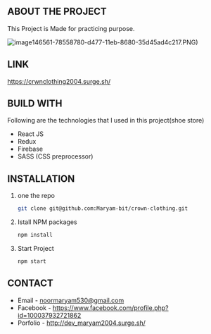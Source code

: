 
<!-- ABOUT THE PROJECT -->
## ABOUT THE PROJECT
This Project is Made for practicing purpose.

![image](https://user-images.githubusercontent.com/56764144/212546437-eb8c6317-28c4-49ef-8292-9fa794db1ae7.png)146561-78558780-d477-11eb-8680-35d45ad4c217.PNG)


## LINK
https://crwnclothing2004.surge.sh/

## BUILD WITH

Following are the technologies that I used in this project(shoe store)
* React JS
* Redux
* Firebase
* SASS (CSS preprocessor)



## INSTALLATION

1. one the repo
   ```sh
   git clone git@github.com:Maryam-bit/crown-clothing.git
   ```
2. Istall NPM packages
   ```sh
   npm install
   ```
3. Start Project
    ```sh
    npm start
   ```



## CONTACT

* Email - noormaryam530@gmail.com
* Facebook - https://www.facebook.com/profile.php?id=100037932721862
* Porfolio - http://dev_maryam2004.surge.sh/
